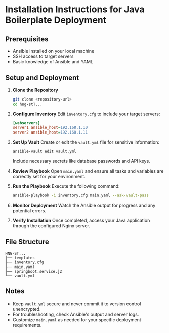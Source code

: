 # Installation Instructions for Java Boilerplate Deployment

## Prerequisites
- Ansible installed on your local machine
- SSH access to target servers
- Basic knowledge of Ansible and YAML

## Setup and Deployment

1. **Clone the Repository**
   ```bash
   git clone <repository-url>
   cd hng-stT...
   ```

2. **Configure Inventory**
   Edit `inventory.cfg` to include your target servers:
   ```ini
   [webservers]
   server1 ansible_host=192.168.1.10
   server2 ansible_host=192.168.1.11
   ```

3. **Set Up Vault**
   Create or edit the `vault.yml` file for sensitive information:
   ```bash
   ansible-vault edit vault.yml
   ```
   Include necessary secrets like database passwords and API keys.

4. **Review Playbook**
   Open `main.yaml` and ensure all tasks and variables are correctly set for your environment.

5. **Run the Playbook**
   Execute the following command:
   ```bash
   ansible-playbook -i inventory.cfg main.yaml --ask-vault-pass
   ```

6. **Monitor Deployment**
   Watch the Ansible output for progress and any potential errors.

7. **Verify Installation**
   Once completed, access your Java application through the configured Nginx server.

## File Structure
```
HNG-ST...
├── templates
├── inventory.cfg
├── main.yaml
├── springboot.service.j2
└── vault.yml
```

## Notes
- Keep `vault.yml` secure and never commit it to version control unencrypted.
- For troubleshooting, check Ansible's output and server logs.
- Customize `main.yaml` as needed for your specific deployment requirements.